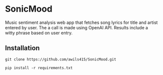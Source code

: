 # SonicMood 

Music sentiment analysis web app that fetches song lyrics for title and artist entered by user. The a call is made using OpenAI API. Results include a witty phrase based on user entry.


## Installation 

`git clone https://github.com/awils415/SonicMood.git`

`pip install -r requirements.txt`

